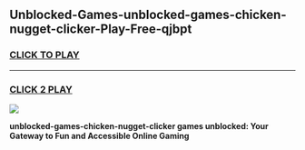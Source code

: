 
## Unblocked-Games-unblocked-games-chicken-nugget-clicker-Play-Free-qjbpt
<h3>
<a href="https://premium76.site?title=unblocked-games-chicken-nugget-clicker&ref=20A">CLICK TO PLAY</a></h3>
<hr>

<h3>
<a href="https://premium76.site?title=unblocked-games-chicken-nugget-clicker&ref=20A">CLICK 2 PLAY</a>
  
</h3>

<a href="https://premium76.site?title=unblocked-games-chicken-nugget-clicker&ref=20A"><img src="https://clearcache.store/games.png"></a>


**unblocked-games-chicken-nugget-clicker games unblocked: Your Gateway to Fun and Accessible Online Gaming**
